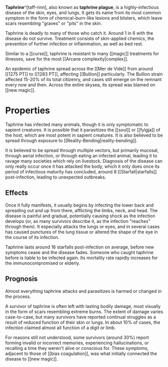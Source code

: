 **Taphrine**^[taff-rinn], also known as **taphrine plague**, is a highly-infectious disease of the skin, eyes, and lungs. It gets its name from its most common symptom in the form of chemical-burn-like lesions and blisters, which leave scars resembling "graves" or "pits" in the skin. 

Taphrine is deadly to many of those who catch it. Around 1 in 6 with the disease do not survive. Treatment consists of skin-applied chemics, the prevention of further infection or inflammation, as well as bed rest. 

Similar to a [[curse]], taphrine is resistant to many [[magic]] treatments for illnesses, save for the most [[Arcane complexity|complex]].

An epidemic of taphrine spread across the [[Mer de Vide]] from around [[1275 PT]] to [[1283 PT]], affecting [[Bullion]] particularly. The Bullion strain affected 15-20% of its total citizenry, and cases still emerge on the remnant every now and then. Across the entire skysea, its spread was blamed on [[new magic]].

# Properties
Taphrine has infected many animals, though it is only symptomatic to sapient creatures. It is possible that it parasitizes the [[soul]] or [[fylgja]] of the host, which are most potent in sapient creatures. It is also believed to be spread through exposure to [[Reality-Bending|reality-bending]].

It is believed to be spread through multiple vectors, but primarily mucosal, through aerial infection, or through eating an infected animal, leading it to ravage many societies which rely on livestock. Diagnosis of the disease can only really occur once it has attacked the body, which it only does once its period of infectious maturity has concluded, around 8 [[Starfall|starfalls]] post-infection, leading to unexpected outbreaks. 

## Effects
Once it fully manifests, it usually begins by infecting the lower back and spreading out and up from there, afflicting the limbs, neck, and head. The disease is painful and gradual, potentially causing shock as the infection develops (or, as many survivors describe it, as the infection "reaches" through them). It especially attacks the lungs or eyes, and in several cases has caused punctures of the lung tissue or altered the shape of the eye in the course of its infection.

Taphrine lasts around 16 starfalls post-infection on average, before new symptoms cease and the disease fades. Someone who caught taphrine before is liable to be infected again. Its mortality rate rapidly increases for the immunocompromised or elderly.

## Prognosis
Almost everything taphrine attacks and parasitizes is harmed or changed in the process.

A survivor of taphrine is often left with lasting bodily damage, most visually in the form of scars resembling extreme burns. The extent of damage varies case-to-case, but many survivors have reported continual struggles as a result of reduced function of their skin or lungs. In about 10% of cases, the infection claimed almost all function of a digit or limb.

For reasons still not understood, some survivors (around 30%) report forming invalid or incorrect memories, experiencing hallucinations, or recalling a time they weren't alive or conscious for. These symptoms, adjacent to those of [[bias coagulation]], was what initially connected the disease to [[new magic]]. 

